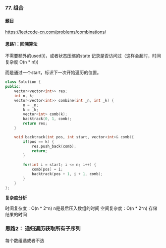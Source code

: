 ### 77. 组合

#### 题目

https://leetcode-cn.com/problems/combinations/

#### 思路1：回溯算法

不需要额外的used[i]，或者状态压缩的state 记录是否访问过（这样会超时，时间复杂度 O(n * n!))

而是通过一个start，标识下一次开始遍历的位置。

```cpp
class Solution {
public:
    vector<vector<int>> res;
    int n, k;
    vector<vector<int>> combine(int _n, int _k) {
        n = _n;
        k = _k;
        vector<int> comb(k);
        backtrack(0, 1, comb);
        return res;
    }

    void backtrack(int pos, int start, vector<int>& comb){
        if(pos == k) {
            res.push_back(comb);
            return;
        }
       
        for(int i = start; i <= n; i++) {
            comb[pos] = i;
            backtrack(pos + 1, i + 1, comb);
        }
    }
};
```

**复杂度分析**

时间复杂度：O(n * 2^n) n是最后压入数组的时间
空间复杂度：O(n * 2^n) 存储结果的时间


### 思路2： 递归遍历获取所有子序列

每个数组选或者不选

